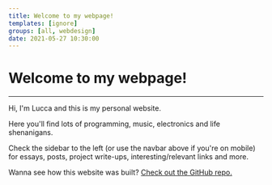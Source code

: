```yaml
---
title: Welcome to my webpage!
templates: [ignore]
groups: [all, webdesign]
date: 2021-05-27 10:30:00
--- 
```


# Welcome to my webpage!

---

Hi, I'm Lucca and this is my personal website. 

Here you'll find lots of programming, music, electronics and life shenanigans.

Check the sidebar to the left (or use the navbar above if you're on mobile) for essays, posts, project write-ups, interesting/relevant links and more.

Wanna see how this website was built? [Check out the GitHub repo.](https://github.com/ChromeUniverse/personal-website)

